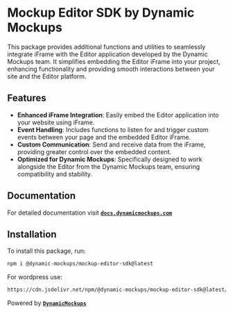 # Mockup Editor SDK by Dynamic Mockups

This package provides additional functions and utilities to seamlessly integrate iFrame with the Editor application developed by the Dynamic Mockups team. It simplifies embedding the Editor iFrame into your project, enhancing functionality and providing smooth interactions between your site and the Editor platform.

## Features

- **Enhanced iFrame Integration**: Easily embed the Editor application into your website using iFrame.
- **Event Handling**: Includes functions to listen for and trigger custom events between your page and the embedded Editor iFrame.
- **Custom Communication**: Send and receive data from the iFrame, providing greater control over the embedded content.
- **Optimized for Dynamic Mockups**: Specifically designed to work alongside the Editor from the Dynamic Mockups team, ensuring compatibility and stability.

## Documentation

For detailed documentation visit [**`docs.dynamicmockups.com`**](https://docs.dynamicmockups.com/)

## Installation

To install this package, run:

```bash
npm i @dynamic-mockups/mockup-editor-sdk@latest
```

For wordpress use:

```bash
https://cdn.jsdelivr.net/npm/@dynamic-mockups/mockup-editor-sdk@latest/dist/index.js
```

Powered by [**`DynamicMockups`**](https://dynamicmockups.com/)